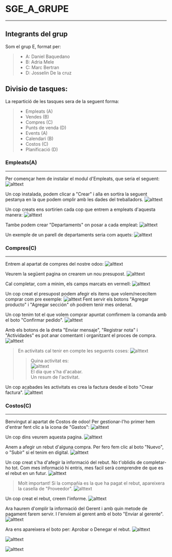 # SGE_A_GRUPE
-------------
## Integrants del grup
Som el grup E, format per:
>* A: Daniel Baquedano
>* B: Adria Mele
>* C: Marc Bertran
>* D: Josselin De la cruz

## Divisio de tasques:
La repartició de les tasques sera de la seguent forma:
>* Empleats (A)
>* Vendes (B)
>* Compres (C)
>* Punts de venda (D)
>* Events (A)
>* Calendari (B)
>* Costos (C)
>* Planificació (D)

### Empleats(A)
----
Per començar hem de instalar el modul d'Empleats, que seria el seguent:
![alttext](img/Empleats/AplicacióEmpleats.png "Aplicació")

Un cop instalada, podem clicar a "Crear" i alla en sortira la seguent pestanya en la que podem omplir amb les dades del treballadors.
![alttext](img/Empleats/TestCreacioEmpleats.png "Test Exemple Empleats")

Un cop creats ens sortirien cada cop que entrem a empleats d'aquesta manera:
![alttext](img/Empleats/ExempleEmpleatsCreats.png "Exemple Empleats")

Tambe podem crear "Departaments" on posar a cada empleat:
![alttext](img/Empleats/TestDepartamentos.png "Test Departament")

Un exemple de un parell de departaments seria com aquets:
![alttext](img/Empleats/EjemploDepartamentos.png "Exemple Departaments")

### Compres(C)
----
Entrem al apartat de compres del nostre odoo:
![alttext](img/Compres/1entrarCompres.png "Entrar a compres")

Veurem la següent pagina on crearem un nou presupost.
![alttext](img/Compres/2nouPresupost.png "Creem nou presupost")

Cal completar, com a minim, els camps marcats en vermell:
![alttext](img/Compres/3presuCreat.png "P00001")

Un cop creat el presupost podem afegir els items que volem/nececitem comprar com pre exemple:
![alttext](img/Compres/4afegirProductes.png "Afegir productes")
Fent servir els botons "Agregar producto" i "Agregar sección" oh podrem tenir mes ordenat.

Un cop tenim tot el que volem comprar apuntat comfirmem la comanda amb el boto "Confirmar pedido".
![alttext](img/Compres/5confirmemComanda.png "Confirmar comanda")

Amb els botons de la dreta "Enviar mensaje", "Registrar nota" i "Actividades" es pot anar comentant i organitzant el proces de compra.
![alttext](img/Compres/6seguimentPressu.png "Seguiment pressupost")

>En activitats cal tenir en compte les seguents coses:
>![alttext](img/Compres/6.1Activitats.png "Activitats")     
>>Quina activitat es:   
>>![alttext](img/Compres/6.2tipusActivitat.png "Tipus Activitats")    
>>El dia que s'ha d'acabar.     
>>Un resum de l'activitat.

Un cop acabades les activitats es crea la factura desde el boto "Crear factura".
![alttext](img/Compres/7crearFactura.png "Crear factura")

### Costos(C)
----
Benvingut al apartat de Costos de odoo! Per gestionar-l'ho primer hem d'entrar fent clic a la icona de "Gastos":
![alttext](img/Costos/1Entrar.png "Entrar a Costos")

Un cop dins veurem aquesta pagina.
![alttext](img/Costos/2Principal.png "Pagina principal")

Anem a afegir un rebut d'alguna compra. Per fero fem clic al boto "Nuevo", o "Subir" si el tenim en digital.
![alttext](img/Costos/3CrearRebut.png "Crear rebut")

Un cop creat s'ha d'afegir la informació del rebut. No t'oblidis de completar-ho tot. Com mes informació hi entris, mes facil serà comprendre de que es el rebut en un futur.
![alttext](img/Costos/4OmplirRebut.png "Omplir rebut")
> Molt important! Si la compañia es la que ha pagat el rebut, apareixera la casella de "Proveedor". 
>![alttext](img/Costos/4.1PagatXcompanyia.png)

Un cop creat el rebut, creem l'informe.
![alttext](img/Costos/5CrearInforme.png "Crear informe")

Ara haurem d'omplir la informació del Gerent i amb quin metode de pagament farem servir. I l'enviem al gerent amb el boto "Enviar al gerente".
![alttext](img/Costos/6OmplirEnviarInforme.png "Omplir i enviar")

Ara ens apareixera el boto per: Aprobar o Denegar el rebut.
![alttext](img/Costos/7Aprobar.png "Aprobar")


![alttext]()

![alttext]()